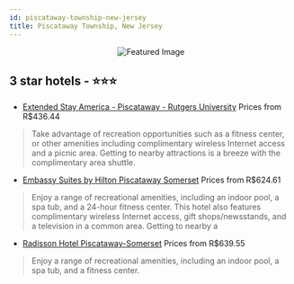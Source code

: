```yaml
---
id: piscataway-township-new-jersey
title: Piscataway Township, New Jersey
---
```


<center><img src="https://i.travelapi.com/hotels/1000000/160000/151300/151277/72587e0f_z.jpg" alt="Featured Image" /></center>


##  3 star hotels - ⭐️⭐️⭐️

-    [Extended Stay America - Piscataway - Rutgers University](https://us.hurb.com/hotels/piscataway-township/extended-stay-america-piscataway-rutgers-university-JNP-JP869036?cmp=18055) Prices from R$436.44
   > Take advantage of recreation opportunities such as a fitness center, or other amenities including complimentary wireless Internet access and a picnic area. Getting to nearby attractions is a breeze with the complimentary area shuttle.
-    [Embassy Suites by Hilton Piscataway Somerset](https://us.hurb.com/hotels/piscataway-township/embassy-suites-by-hilton-piscataway-somerset-JNP-JP147195?cmp=18055) Prices from R$624.61
   > Enjoy a range of recreational amenities, including an indoor pool, a spa tub, and a 24-hour fitness center. This hotel also features complimentary wireless Internet access, gift shops/newsstands, and a television in a common area. Getting to nearby a
-    [Radisson Hotel Piscataway-Somerset](https://us.hurb.com/hotels/piscataway-township/radisson-hotel-piscataway-somerset-JNP-JP180244?cmp=18055) Prices from R$639.55
   > Enjoy a range of recreational amenities, including an indoor pool, a spa tub, and a fitness center.
